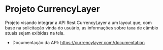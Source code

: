 # Projeto CurrencyLayer

Projeto visando integrar a API Rest CurrencyLayer a um layout que, com base na solicitação vinda do usuário, as informações sobre taxa de câmbio atuais sejam exibidas na tela.

- Documentação da API: https://currencylayer.com/documentation
